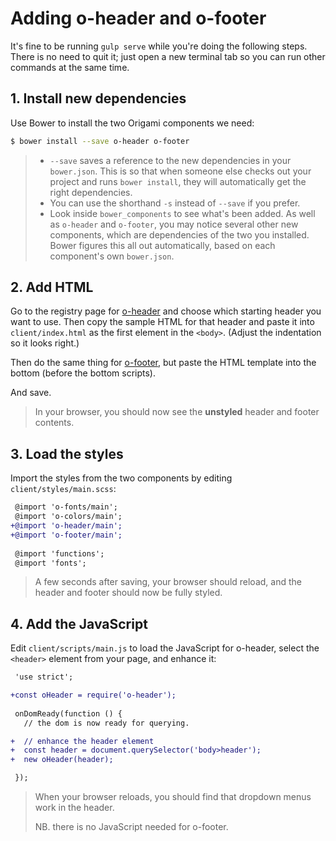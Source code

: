 # Adding o-header and o-footer

It's fine to be running `gulp serve` while you're doing the following steps. There is no need to quit it; just open a new terminal tab so you can run other commands at the same time.


## 1. Install new dependencies

Use Bower to install the two Origami components we need:

```sh
$ bower install --save o-header o-footer
```

> - `--save` saves a reference to the new dependencies in your `bower.json`. This is so that when someone else checks out your project and runs `bower install`, they will automatically get the right dependencies.
> - You can use the shorthand `-s` instead of `--save` if you prefer.
> - Look inside `bower_components` to see what's been added. As well as `o-header` and `o-footer`, you may notice several other new components, which are dependencies of the two you installed. Bower figures this all out automatically, based on each component's own `bower.json`.


## 2. Add HTML

Go to the registry page for [o-header](http://registry.origami.ft.com/components/o-header) and choose which starting header you want to use. Then copy the sample HTML for that header and paste it into `client/index.html` as the first element in the `<body>`. (Adjust the indentation so it looks right.)

Then do the same thing for [o-footer](http://registry.origami.ft.com/components/o-footer), but paste the HTML template into the bottom (before the bottom scripts).

And save.

> In your browser, you should now see the **unstyled** header and footer contents.

## 3. Load the styles

Import the styles from the two components by editing `client/styles/main.scss`:

```diff
 @import 'o-fonts/main';
 @import 'o-colors/main';
+@import 'o-header/main';
+@import 'o-footer/main';
 
 @import 'functions';
 @import 'fonts';
```

> A few seconds after saving, your browser should reload, and the header and footer should now be fully styled.


## 4. Add the JavaScript

Edit `client/scripts/main.js` to load the JavaScript for o-header, select the `<header>` element from your page, and enhance it:

```diff
 'use strict';

+const oHeader = require('o-header');
 
 onDomReady(function () {
   // the dom is now ready for querying.

+  // enhance the header element 
+  const header = document.querySelector('body>header');
+  new oHeader(header);

 });
```

> When your browser reloads, you should find that dropdown menus work in the header.
>
> NB. there is no JavaScript needed for o-footer.
